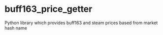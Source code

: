 # buff163_price_getter
Python library which provides buff163 and steam prices based from market hash name 
